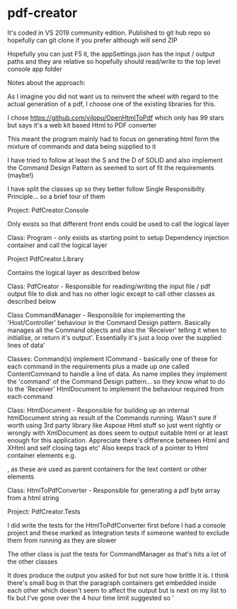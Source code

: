 # pdf-creator

It's coded in VS 2019 community edition. Published to git hub repo so hopefully can git clone if you prefer although will send ZIP 

Hopefully you can just F5 it, the appSettings.json has the input / output paths and they are relative so hopefully should read/write to the top level console app folder

Notes about the approach:

As I imagine you did not want us to reinvent the wheel with regard to the actual generation of a pdf, I choose one of the existing libraries for this.

I chose https://github.com/vilppu/OpenHtmlToPdf which only has 99 stars but says it's a web kit based Html to PDF converter

This meant the program mainly had to focus on generating html form the mixture of commands and data being supplied to it

I have tried to follow at least the S and the D of SOLID and also implement the Command Design Pattern as seemed to sort of fit the requirements (maybe!)

I have split the classes up so they better follow Single Responsibilty Principle... so a brief tour of them

Project: PdfCreator.Console

Only exists so that different front ends could be used to call the logical layer

Class: Program - only exists as starting point to setup Dependency injection container and call the logical layer

Project PdfCreator.Library

Contains the logical layer as described below

Class: PdfCreator - Responsible for reading/writing the input file / pdf output file to disk and has no other logic except to call other classes as described below

Class CommandManager - Responsible for implementing the 'Host/Controller' behaviour in the Command Design pattern. Basically manages all the Command objects and also the 'Receiver' telling it when to initialise, or return it's output'. Essentially it's just a loop over the supplied lines of data'

Classes: Command(s) implement ICommand - basically one of these for each command in the requirements plus a made up one called ContentCommand to handle a line of data. As name implies they implement
the 'command' of the Command Design pattern... so they know what to do to the 'Receiver' HtmlDocument to implement the behaviour required from each command

Class: HtmlDocument - Responsible for building up an internal htmlDocument string as result of the Commands running. Wasn't sure if worth using 3rd party library like Aspose Html stuff so just went rightly or wrongly with XmlDocument as does seem to output suitable html or at least enough for this application. Appreciate there's difference between Html and XHtml and self closing tags etc'
Also keeps track of a pointer to Html container elements e.g. <p>, <span> as these are used as parent containers for the text content or other elements

Class: HtmlToPdfConverter - Responsible for generating a pdf byte array from a html string

Project: PdfCreator.Tests

I did write the tests for the HtmlToPdfConverter first before I had a console project and these marked as Integration tests if someone wanted to exclude them from running as they are slower

The other class is just the tests for CommandManager as that's hits a lot of the other classes


It does produce the output you asked for but not sure how brittle it is. I think there's small bug in that the paragraph containers get embedded inside each other which doesn't seem to affect the output but is next on my list to fix but I've gone over the 4 hour time limit suggested so '

